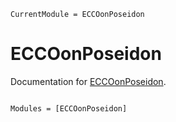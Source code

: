 ```@meta
CurrentModule = ECCOonPoseidon
```

# ECCOonPoseidon

Documentation for [ECCOonPoseidon](https://github.com/ggebbie/ECCOonPoseidon.jl).

```@index
```

```@autodocs
Modules = [ECCOonPoseidon]
```
